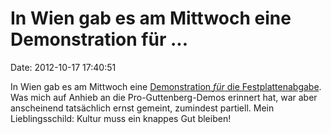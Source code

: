 In Wien gab es am Mittwoch eine Demonstration für \...
======================================================

Date: 2012-10-17 17:40:51

In Wien gab es am Mittwoch eine [Demonstration *für* die
Festplattenabgabe](https://derstandard.at/1350258575331/Demo-fuer-Festplattenabgabe-Kuenstler-fordern-Ausweitung).
Was mich auf Anhieb an die Pro-Guttenberg-Demos erinnert hat, war aber
anscheinend tatsächlich ernst gemeint, zumindest partiell. Mein
Lieblingsschild: Kultur muss ein knappes Gut bleiben!
